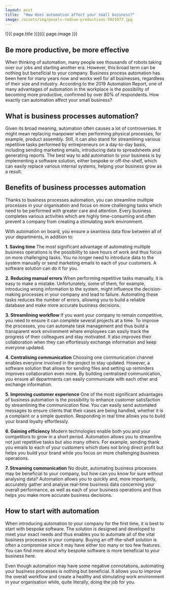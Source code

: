 ```yaml
---
layout: post
title:  "How does automation affect your small business?"
image: /assets/img/pexels-rodnae-productions-5921977.jpg
---
```


![{{ page.title }}]({{ page.image }})

## Be more productive, be more effective
When thinking of automation, many people see thousands of robots taking over our jobs and starting another era. However, this broad term can be nothing but beneficial to your company. Business process automation has been here for many years now and works well for all businesses, regardless of their size and industry. According to the 2019 Automation Report, one of many advantages of automation in the workplace is the possibility of becoming more productive, confirmed by over 80% of respondents. How exactly can automation affect your small business?

## What is business processes automation?
Given its broad meaning, automation often causes a lot of controversies. It might mean replacing manpower when performing physical processes, for example, product assembly. Still, it can also stand for streamlining various repetitive tasks performed by entrepreneurs on a day-to-day basis, including sending marketing emails, introducing data to spreadsheets and generating reports. The best way to add automation to your business is by implementing a software solution, either bespoke or off-the-shelf, which can easily replace various internal systems, helping your business grow as a result.

## Benefits of business processes automation
Thanks to business processes automation, you can streamline multiple processes in your organisation and focus on more challenging tasks which need to be performed with greater care and attention. Every business completes various activities which are highly time-consuming and often prevent a company from creating a stimulating work environment.

With automation on board, you ensure a seamless data flow between all of your departments, in addition to:

  **1. Saving time**
The most significant advantage of automating multiple business operations is the possibility to save hours of work and thus focus on more challenging tasks. You no longer need to introduce data to the system manually or send marketing emails to each of your customers. A software solution can do it for you.

  **2. Reducing manual errors**
When performing repetitive tasks manually, it is easy to make a mistake. Unfortunately, some of them, for example, introducing wrong information to the system, might influence the decision-making processes in your company and lead to failure. Automating these tasks reduces the number of errors, allowing you to build a reliable database and make more accurate business decisions.

  **3. Streamlining workflow**
If you want your company to remain competitive, you need to ensure it can complete several projects at a time. To improve the processes, you can automate task management and thus build a transparent work environment where employees can easily track the progress of their colleagues and stay motivated. It also improves their collaboration when they can effortlessly exchange information and keep everyone updated.

 **4. Centralising communication**
Choosing one communication channel enables everyone involved in the project to stay updated. However, a software solution that allows for sending files and setting up reminders improves collaboration even more. By building centralised communication, you ensure all departments can easily communicate with each other and exchange information.

 **5. Improving customer experience**
One of the most significant advantages of business automation is the possibility to enhance customer satisfaction by streamlining the communication flow. You can easily send automated messages to ensure clients that their cases are being handled, whether it is a complaint or a simple question. Responding in real time allows you to build your brand loyalty effortlessly.

 **6. Gaining efficiency**
Modern technologies enable both you and your competitors to grow in a short period. Automation allows you to streamline not just repetitive tasks but also many others. For example, sending thank you emails to each of your customers which does not bring direct profit but helps you build your brand while you focus on more challenging business operations.

 **7. Streaming communication**
No doubt, automating business processes may be beneficial to your company, but how can you know for sure without analysing data? Automation allows you to quickly and, more importantly, accurately gather and analyse real-time business data concerning your overall performance, as well as each of your business operations and thus helps you make more accurate business decisions.


## How to start with automation
When introducing automation to your company for the first time, it is best to start with bespoke software. The solution is designed and developed to meet your exact needs and thus enables you to automate all of the vital business processes in your company. Buying an off-the-shelf solution is often a compromise since it may have either too many or too few features. You can find more about why bespoke software is more beneficial to your business here.

Even though automation may have some negative connotations, automating your business processes is nothing but beneficial. It allows you to improve the overall workflow and create a healthy and stimulating work environment in your organisation while, quite literally, doing the job for you.
